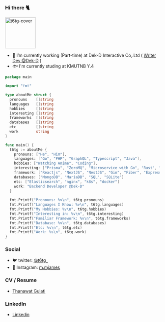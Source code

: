 ### Hi there 🐈

<img width="100" src="https://thumbs.gfycat.com/PowerlessPlumpBabirusa-max-1mb.gif"  loading="lazy" alt="t6tg-cover" />

<!-- <img width="500" src="https://thumbs.gfycat.com/PowerlessPlumpBabirusa-max-1mb.gif" loading="lazy" alt="t6tg-cover" /> -->

- 🔭 I’m currently working (Part-time) at Dek-D Interactive Co,.Ltd ( [Writer Dev @Dek-D](https://novel.dek-d.com) )
- 🐟 I'm currently studing at KMUTNB Y.4

```go
package main

import "fmt"

type aboutMe struct {
  pronouns    []string
  languages   []string
  hobbies     []string
  interesting []string
  frameworks  []string
  databases   []string
  etc         []string
  work        string
}

func main() {
  t6tg := aboutMe {
    pronouns: ["He", "Him"],
    languages: ["Go", "PHP", "GraphQL", "Typescript", "Java"],
    hobbies: ["Watching Anime", "Coding"],
    interesting: ["Prisma", "ZeroMQ", "Microservice with Go", "Rust", "Flutter"]
    framework: ["Reactjs", "NextJS", "NestJS", "Gin", "Fiber", "Expressjs"]
    databases: ["MongoDB", "MariaDB", "SQL", "SQLite"]
    etc: ["Elasticsearch", "nginx", "k8s", "docker"]
    work: "Backend Developer @Dek-D"
  }
  
  fmt.Printf("Pronouns: %v\n", t6tg.pronouns)
  fmt.Printf("Languages I Know: %v\n", t6tg.languages)
  fmt.Printf("My Hobbies: %v\n", t6tg.hobbies)
  fmt.Printf("Interesting in: %v\n", t6tg.interesting)
  fmt.Printf("Familiar Framework: %v\n", t6tg.frameworks)
  fmt.Printf("Database: %v\n", t6tg.databases)
  fmt.Printf("Etc: %v\n", t6tg.etc)
  fmt.Printf("Work: %s\n", t6tg.work)
}
```

### Social 
- 🐦 twitter: [@t6tg_](https://twitter.com/t6tg_)
- 🌸 Instagram: [m.mjames](https://instagram.com/m.mjames)

### CV / Resume
- [Thanawat Gulati](https://to.t6tg.com/resume)

### LinkedIn
- [Linkedin](https://linkedin.com/in/thanawatgulati)
